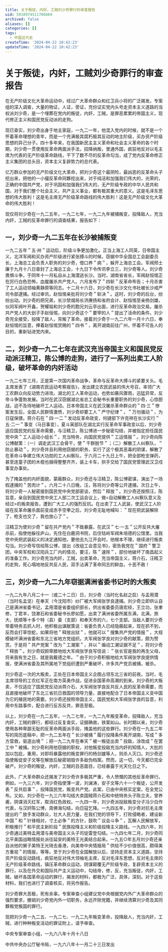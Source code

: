 ```yaml
---
title: 关于叛徒，内奸，工贼刘少奇罪行的审查报告
uid: 5910974511706669
archived: false
aliases: []
categories: []
tags:
  - 中国近代史
createTime: '2024-04-22 10:42:23'
updateTime: '2024-04-22 10:42:23'
---
```


# 关于叛徒，内奸，工贼刘少奇罪行的审查报告

在无产阶级文化大革命运动中，经过广大革命群众和红卫兵小将的广泛揭发。专案组的深入调查，大量的物证，人证，旁证，充份证实党内头号走资本主义道路的当权派刘少奇，是一个埋葬在党内的叛徒，内奸，工贼，是罪恶累累的帝国主义，现代修正主义和国民党反动派的走狗。

现已查实，刘少奇出身于地主家庭，一九二一年，他混入党内的时候，就不是一个怀着革命理想的青年，而是一个充满极其腐朽极其反动的地主阶级，买办资产阶级思想的异己分子。四十多年来，在我国新民主主义革命和社会主义革命的各个时期，刘少奇一贯使用反革命两面派手法，招降纳叛，里通外国，疯狂地反对以毛主席为代表的无产阶级革命路线，干下了数不尽的反革命勾当，成了党内反革命修正主义集团的总头目，资本主义复辟势力的总代表。

亿万群众参加的无产阶级文化大革命，把刘少奇这个最阴险，最凶恶的反革命头子挖出来，把他的一小撮反革命同夥挖出来，对于纯洁和加强我们伟大的，光荣的，正确的中国共产党，对于巩固和加强我们伟大的，无产阶级专政的中华人民共和国，对于我们整个社会主义，共产主义事业，都有极其重大的意义。这是毛泽东思想的伟大胜利！这是毛主席无产阶级革命路线的伟大胜利！这是无产阶级文化大革命的伟大胜利！

现仅将刘少奇在一九二五年，一九二七年，一九二九年被捕叛变，投降敌人，充当内奸，工贼的反革命罪行的调查结果，报告如下：

## 一，刘少奇一九二五年在长沙被捕叛变

一九二五年＂五·卅＂运动后，阶级斗争更加激化。正当上海工人同英，日帝国主义，北洋军阀和买办资产阶级进行紧张搏斗的时候，窃据中华全国总工会副委员长，上海总工会负责人职务的刘少奇，借口养＂病＂，躲开上海总工会。军阀邢士廉于九月十八日查封了上海总工会，十九日下令传讯李立三，刘少奇等人。刘少奇畏惧斗争，于同年十一月私自从上海潜逃长沙。当时，湖南省省长，军阀赵恒惕正在厉行白色恐怖，血腥屠杀共产党人。六月发布了＂四斩＂反革命布告；十月杀害了工人运动领袖黄静原等同志。十二月十六日，刘少奇在长沙文化书社被长沙戒严司令部逮捕。经过审讯，赵恒惕亲批将刘少奇＂斩决＂。这时，刘少奇的后台，纷纷出动。刘少奇的把兄弟，长沙禁烟局长洪赓扬和省府会计、赵恒惕至亲杨剑雄，伙同军阀叶开鑫，贺耀祖和刘少奇的胞兄刘云亭出面，进行反革命政治交易。屠杀共产党人的大刽子手赵恒惕，向刘少奇这个＂要宰的人＂提出了活命的条件。刘少奇完全接受，投降了敌人，背叛了革命。接着刘少奇于一九二六年一月十六日，奉赵恒惕的旨意，捧着赵恒惕赏赐的＂四书＂，离开湖南前往广州，怀着不可告人的目的，重新钻进党内来。

## 二，刘少奇一九二七年在武汉充当帝国主义和国民党反动派汪精卫，陈公博的走狗，进行了一系列出卖工人阶级，破坏革命的内奸活动

一九二七年三月，正是第一次国内革命战争，革命与反革命大搏斗的紧要关头。毛主席发表了《湖南农民运动考察报告》，发出建立农民武装的伟大号召，率领广大工农群众向反动势力进攻。湖北的工人革命运动，也势如暴风骤雨，迅猛异常，反帝斗争蓬勃发展。当时在武汉窃据湖北省总工会秘书长重要职务的刘少奇，心惊胆战，迫不及待地破坏工人运动。日本帝国主义在武汉屠杀革命群众的＂四·三＂惨案发生后，全国人民群情激愤，刘少奇却要工人＂严守纪律＂，＂万勿骚动＂，为日寇保镖。蒋介石在＂四·一二＂发动反革命政变，何键部下许克祥在长沙实行＂五·二一＂事变（马日事变），夏斗寅部队在湖北实行反革命军事政变以后，刘少奇适应国民党的反革命需要，与汪精卫，陈公博进一步秘密勾结，并被指定担任国民党中央＂工人运动小组长＂，充当特务，向国民党提供＂工运情报＂。刘少奇向陈公博献策：（一）调走武汉工会骨干，使＂干群脱节＂；（二）解散工人纠察队，＂防止暴动＂。刘少奇并且利用他窃据的职务，实行了这个极其恶毒的阴谋，解散了在革命斗争建立伟大功勋的工人纠察队，于六月二十九日上午，把全部枪支弹药，甚至连童子团的木棍也捆得整整齐齐，装上卡车，拱手交给了国民党管理武汉卫戍事宜办事处。

为了掩盖他的内奸面貌，蒙蔽群众，刘少奇还与汪精卫，陈公博密谋，演出了一场假逮捕的＂苦肉计＂。六月二十八日晚，汪，陈将刘少奇等公开逮捕，次日上午，将刘少奇一人秘密接到国民党中央党部密谈，然后＂释放＂。刘少奇还按照汪，陈旨意，亲自到国民党中央工人部二次工运会议上，做<自动解散工人纠察队意义及经过>的叛卖报告，遭到广大工人的强烈反抗。在出卖了工人武装，使武汉工人阶级在反革命屠杀面前变成赤手空拳之后，刘少奇无耻地喊叫：＂现在把武装解除了，枪支也交了，我也放心了＂。

汪精卫为使刘少奇＂留在共产党内＂不致暴露，在武汉＂七·一五＂公开反共大屠杀前，指使他躲往庐山，先住在白鹿洞书院，后住牯岭军阀朱培德的公馆里。当我党中央把武装起义的决定通知他，要他去九江开会时，他根本不理，继续进行叛卖勾当。刘少奇写信给陈公博，提出《改组工会意见书》，密告我党在＂国府＂警卫团，中央军校和汉阳兵工厂内的情况，要汪，陈＂速除＂，部份地破坏了南昌起义的准备工作。刘少奇充当内奸，工贼，出卖革命，充当帝国主义，蒋介石，汪精卫的走狗，死心塌地地反共反人民，双手沾满了革命同志的鲜血，十恶不赦！

## 三，刘少奇一九二九年窃据满洲省委书记时的大叛卖

一九二九年八月二十一（或二十二日）日，刘少奇（当时化名赵之启）与孟用潜（当时名孟坚）在奉天（今沈阳市）纱厂被大军阀张学良逮捕。刘少奇立即供认自己是满洲省委书记，孟用潜是省委组织部长，供出省委委员唐宏经，王立功，张聿修，丁君羊，饶漱石和省委秘书长廖如愿，出卖了满洲省委所属东满，北满，旅大，抚顺等十多个特（县）委（支部）和奉天市的六，七个支部。当敌人要刘少奇带着特务去抓人时，他积极出谋献策说：省委负责人已经隐蔽起来，现在抓不到，反而会打草惊蛇，如果将他＂释放出狱＂，他就可以＂搜集共产党的情报＂，大规模破坏满洲省委和东北三省地方党组织。大军阀张学良对刘少奇的献策，颇为赞赏。于是将＂共产党案＂改为＂工潮案＂，并以＂煽动工潮证据不足＂，将刘少奇＂释放＂。刘少奇奴颜卑膝地给大军阀张学良写信说：＂张长官是我的再生父母，将来我有生之日，就是我戴德之年。＂由于刘少奇积极地给大军阀张学良提供情报，使满洲省委及其所属地下党组织遭到严重破坏，许多共产党员被捕，被杀。

刘少奇这一次的大叛卖，正处在日本帝国主义企图占领东北三省的前夜。当时，毛主席领导的工农红军正在南方英勇作战，促进全国革命高潮的到来。刘少奇的大叛卖，不仅适应了国民党反动派蒋介石，大军阀张学良反共反人民的反革命需要，而且直接地破坏了东北三省抗日救国的领导力量，直接地配合了日本帝国主义变中国为它的殖民地的需要。刘少奇还按照帝国主义，国民党和大军阀张学良的旨意，利用中东路事件，配合进行反苏反共，罪恶至极。

以上，刘少奇在一九二五年，一九二七年，一九二九年叛变革命，投降敌人，充当内奸，工贼的罪行，都经过反复查实，证据确凿，铁案如山。长时期以来，刘少奇使用各种卑鄙无耻的反革命两面派手段，掩盖他的这些罪行。刘少奇在一九五二年写的简历底稿中，把一九二五年在＂长沙被捕＂履行投降条件离开湖南，写成＂多方营救，驱逐出境＂；把一九二九年在奉天＂被一叛徒出卖＂投敌，涂改成＂在罢工中＂被捕。刘少奇利用他窃据的职权，对他叛变投敌充当内奸的知情人，大批的加以包庇，重用，对即将暴露他的叛变罪行的杨剑雄等人，则杀人灭口。刘少奇还指使叛徒安子文等在解放后秘密销毁许多敌伪档案。然而，这一切，今天都已完全破产。刘少奇的叛徒，内奸，工贼的丑恶面目，已经暴露于光天化日之下。

此外，广大革命群众还揭发了刘少奇许多极其严重，令人愤慨的其他反革命罪行。例如，一九三六年，刘少奇指使薄一波，刘澜涛，安子文等六十一个叛徒，公开发表＂反共启事＂，投降国民党，叛变共产党。此案，已由中央核实定案，在全党公布。又如，刘少奇在一九三六年勾结大卖国贼蒋介石和中统特务头子陈立夫，曾养甫，阴谋消灭红军，取消红色政权。一九四一年，刘少奇派投敌叛变分子冯少白作代表，与汉奸陈公博，周佛海勾结，向日寇乞降。一九四五年，刘少奇对抗毛主席提出的＂放手发动群众，壮大人民力量，在我们党的领导下，打败侵略者，建设新中国＂和＂针锋相对，寸土必争＂的方针，鼓吹＂议会斗争＂，瓦解人民解放军，积极推行＂和平民主新阶段＂民族投降主义和阶级投降主义路线。一九四六年，刘少奇通过美特孟用潜与美帝国主义头子司徒雷登勾结。一九四七年二月，刘少奇同北平美国战略情报处派往延安的美特王光美结合起来。一九五○年五月刘少奇还亲自派他的舅子美特王光琦去香港，向美帝中央情报局＂供给不少价值很高，颇得美方重视＂的情报，等等。至于刘少奇在全国解放以后，坚持走资本主义道路，坚持资产阶级反动路线，疯狂地反对伟大领袖毛主席，反对毛泽东思想，反对毛主席的无产阶级革命路线，镇压革命群众运动，阴谋颠覆无产阶级专政，复辟资本主义的罪行，以及在外交和国际共产主义运动中，勾结帝，修，反，充当叛徒，内奸，工贼，破坏各国革命运动的罪行，揭发的材料，都极为广泛，具体，深刻。对于这些材料，我们也进行了调查核实，将另作报告。

刘少奇罪大恶极，死有余辜。专案审查小组建议党中央根据党内外广大革命群众的强烈要求，撤销刘少奇党内外一切职务，永远开除党籍，并继续清算刘少奇及其同夥叛党叛国的罪行。

现把刘少奇一九二五、一九二七、一九二九年叛变革命，投降敌人，充当内奸，工贼，进行种种叛变活动的罪证附上，请予审查。

中央专案审查小组，一九六八年十月十八日

中共中央办公厅秘书局，一九六八年十一月二十三日发出
